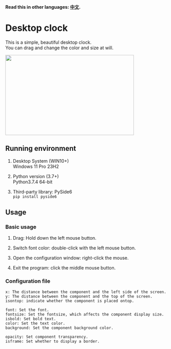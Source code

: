 **Read this in other languages: [中文](README_zh.md).**

# Desktop clock

This is a simple, beautiful desktop clock.  
You can drag and change the color and size at will.

<img src="演示.gif" width=400 height=250>

## Running environment

1. Desktop System (WIN10+)  
Windows 11 Pro 23H2  

2. Python version (3.7+)  
Python3.7.4 64-bit  

3. Third-party library: PySide6  
``pip install pyside6``

## Usage

### Basic usage

1. Drag: Hold down the left mouse button.  

2. Switch font color: double-click with the left mouse button.  

3. Open the configuration window: right-click the mouse.  

4. Exit the program: click the middle mouse button.  

### Configuration file
```
x: The distance between the component and the left side of the screen.  
y: The distance between the component and the top of the screen.  
isontop: indicate whether the component is placed ontop.  

font: Set the font.  
fontsize: Set the fontsize, which affects the component display size.  
isbold: Set bold text.  
color: Set the text color.  
background: Set the component background color.  

opacity: Set component transparency.  
isframe: Set whether to display a border.  
```
